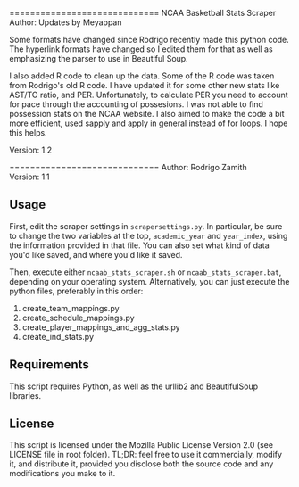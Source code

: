 =============================
NCAA Basketball Stats Scraper
Author: Updates by Meyappan 

Some formats have changed since Rodrigo recently made this python code. The hyperlink formats have changed so I edited them for that as well as emphasizing the parser to use in Beautiful Soup. 

I also added R code to clean up the data. Some of the R code was taken from Rodrigo's old R code. I have updated it for some other new stats like AST/TO ratio, and PER. Unfortunately, to calculate PER you need to account for pace through the accounting of possesions. I was not able to find possession stats on the NCAA website. I also aimed to make the code a bit more efficient, used sapply and apply in general instead of for loops. I hope this helps. 

Version: 1.2 

=============================
Author: Rodrigo Zamith  
Version: 1.1


Usage
-----
First, edit the scraper settings in `scrapersettings.py`. In particular, be sure to change the two variables at the top, `academic_year` and `year_index`, using the information provided in that file. You can also set what kind of data you'd like saved, and where you'd like it saved.

Then, execute either `ncaab_stats_scraper.sh` or `ncaab_stats_scraper.bat`, depending on your operating system. Alternatively, you can just execute the python files, preferably in this order:

1. create_team_mappings.py
2. create_schedule_mappings.py
3. create_player_mappings_and_agg_stats.py
4. create_ind_stats.py


Requirements
------------
This script requires Python, as well as the urllib2 and BeautifulSoup libraries.


License
--------
This script is licensed under the Mozilla Public License Version 2.0 (see LICENSE file in root folder). TL;DR: feel free to use it commercially, modify it, and distribute it, provided you disclose both the source code and any modifications you make to it.
